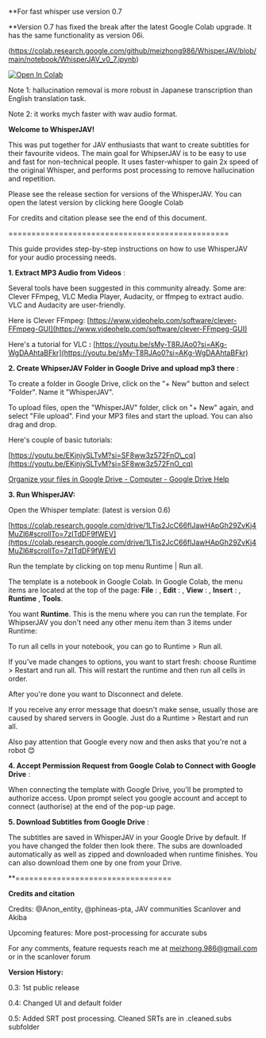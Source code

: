 **For fast whisper use version 0.7 

**Version 0.7 has fixed the break after the latest Google Colab upgrade. It has the same functionality as version 06i.



(https://colab.research.google.com/github/meizhong986/WhisperJAV/blob/main/notebook/WhisperJAV_v0_7.ipynb)


      
  [![Open In Colab](https://colab.research.google.com/assets/colab-badge.svg)](https://colab.research.google.com/github/meizhong986/WhisperJAV/blob/main/notebook/WhisperJAV_v0_7.ipynb)
  
      




Note 1: hallucination removal is more robust in Japanese transcription than English translation task.

Note 2: it works mych faster with wav audio format.





**Welcome to WhisperJAV!**


This was put together for JAV enthusiasts that want to create subtitles for their favourite videos. The main goal for WhipserJAV is to be easy to use and fast for non-technical people. It uses faster-whisper to gain 2x speed of the original Whisper, and performs post processing to remove hallucination and repetition.

Please see the release section for versions of the WhisperJAV. You can open the latest version by clicking here Google Colab

For credits and citation please see the end of this document.



================================================

This guide provides step-by-step instructions on how to use WhisperJAV for your audio processing needs.



**1. Extract MP3 Audio from Videos** :

Several tools have been suggested in this community already. Some are: Clever FFmpeg, VLC Media Player, Audacity, or ffmpeg to extract audio. VLC and Audacity are user-friendly.

Here is Clever FFmpeg: [https://www.videohelp.com/software/clever-FFmpeg-GUI](https://www.videohelp.com/software/clever-FFmpeg-GUI)

Here's a tutorial for VLC **:** [https://youtu.be/sMy-T8RJAo0?si=AKg-WgDAAhtaBFkr](https://youtu.be/sMy-T8RJAo0?si=AKg-WgDAAhtaBFkr)  

  
**2. Create WhipserJAV Folder in Google Drive and upload mp3 there** :

To create a folder in Google Drive, click on the "+ New" button and select "Folder". Name it "WhisperJAV".

To upload files, open the "WhisperJAV" folder, click on "+ New" again, and select "File upload". Find your MP3 files and start the upload. You can also drag and drop.

 Here's couple of basic tutorials:

[https://youtu.be/EKjnjySLTvM?si=SF8ww3z572FnO\_cq](https://youtu.be/EKjnjySLTvM?si=SF8ww3z572FnO_cq)

[Organize your files in Google Drive - Computer - Google Drive Help](https://support.google.com/drive/answer/2375091?hl=en&co=GENIE.Platform%3DDesktop)  

**3. Run WhisperJAV:**

Open the Whisper template: (latest is version 0.6)

[https://colab.research.google.com/drive/1LTis2JcC66flJawHApGh29ZvKj4MuZl6#scrollTo=7zITdDF9fWEV](https://colab.research.google.com/drive/1LTis2JcC66flJawHApGh29ZvKj4MuZl6#scrollTo=7zITdDF9fWEV)

Run the template by clicking on top menu Runtime | Run all.

The template is a notebook in Google Colab. In Google Colab, the menu items are located at the top of the page: **File** : , **Edit** : , **View** : , **Insert** : , **Runtime** , **Tools**.

You want **Runtime**. This is the menu where you can run the template. For WhipserJAV you don't need any other menu item than 3 items under Runtime:

To run all cells in your notebook, you can go to Runtime \> Run all.

If you've made changes to options, you want to start fresh: choose Runtime \> Restart and run all. This will restart the runtime and then run all cells in order.

After you're done you want to Disconnect and delete.

If you receive any error message that doesn't make sense, usually those are caused by shared servers in Google. Just do a  Runtime \> Restart and run all.

Also pay attention that Google every now and then asks that you're not a robot 😊


**4. Accept Permission Request from Google Colab to Connect with Google Drive** :  

 When connecting the template with Google Drive, you'll be prompted to authorize access.
Upon prompt select you google account and accept to connect (authorise) at the end of the pop-up page. 




**5. Download Subtitles from Google Drive** :  

The subtitles are saved in WhisperJAV in your Google Drive by default. If you have changed the folder then look there. The subs are downloaded automatically as well as zipped and downloaded when runtime finishes. You can also download them one by one from your Drive.    

  
**==================================


**Credits and citation**  

Credits: @Anon\_entity, @phineas-pta, JAV communities Scanlover and Akiba

Upcoming features: More post-processing for accurate subs

For any comments, feature requests reach me at [meizhong.986@gmail.com](mailto:meizhong.986@gmail.com) or in the scanlover forum

**Version History:**

0.3: 1st public release

0.4: Changed UI and default folder

0.5: Added SRT post processing. Cleaned SRTs are in .cleaned.subs subfolder
